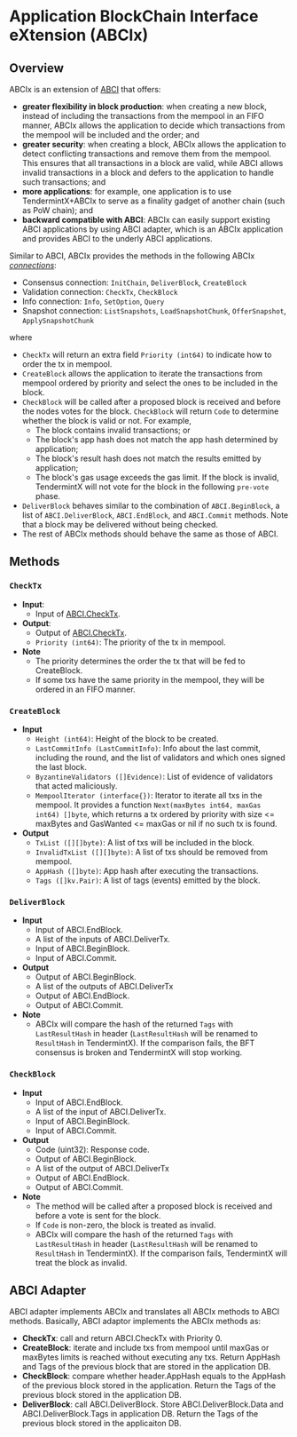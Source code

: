# Application BlockChain Interface eXtension (ABCIx)

## Overview
ABCIx is an extension of [ABCI](https://github.com/tendermint/tendermint/tree/master/abci) that offers:
- **greater flexibility in block production**: when creating a new block, instead of including the transactions from the mempool in an FIFO manner, ABCIx allows the application to decide which transactions from the mempool will be included and the order; and
- **greater security**: when creating a block, ABCIx allows the application to detect conflicting transactions and remove them from the mempool.  This ensures that all transactions in a block are valid, while ABCI allows invalid transactions in a block and defers to the application to handle such transactions; and
- **more applications**:  for example, one application is to use TendermintX+ABCIx to serve as a finality gadget of another chain (such as PoW chain); and
- **backward compatible with ABCI**: ABCIx can easily support existing ABCI applications by using ABCI adapter, which is an ABCIx application and provides ABCI to the underly ABCI applications.

Similar to ABCI, ABCIx provides the methods in the following ABCIx [_connections_](https://github.com/tendermint/spec/edit/master/spec/abci/abci.md):

- Consensus connection: `InitChain`, `DeliverBlock`, `CreateBlock`
- Validation connection: `CheckTx`, `CheckBlock`
- Info connection: `Info`, `SetOption`, `Query`
- Snapshot connection: `ListSnapshots`, `LoadSnapshotChunk`, `OfferSnapshot`, `ApplySnapshotChunk`

where
- `CheckTx` will return an extra field `Priority (int64)` to indicate how to order the tx in mempool.
- `CreateBlock` allows the application to iterate the transactions from mempool ordered by priority and select the ones to be included in the block.
- `CheckBlock` will be called after a proposed block is received and before the nodes votes for the block.  `CheckBlock` will return `Code` to determine whether the block is valid or not.  For example, 
  - The block contains invalid transactions; or
  - The block's app hash does not match the app hash determined by application;
  - The block's result hash does not match the results emitted by application;
  - The block's gas usage exceeds the gas limit.
  If the block is invalid, TendermintX will not vote for the block in the following `pre-vote` phase.
- `DeliverBlock` behaves similar to the combination of `ABCI.BeginBlock`, a list of `ABCI.DeliverBlock`, `ABCI.EndBlock`, and `ABCI.Commit` methods.  Note that a block may be delivered without being checked.
- The rest of ABCIx methods should behave the same as those of ABCI.


## Methods
### `CheckTx`
- **Input**:
  - Input of [ABCI.CheckTx](https://github.com/tendermint/spec/blob/master/spec/abci/abci.md#checktx).
- **Output**: 
  - Output of [ABCI.CheckTx](https://github.com/tendermint/spec/blob/master/spec/abci/abci.md#checktx).
  - `Priority (int64)`:  The priority of the tx in mempool.
- **Note**
  - The priority determines the order the tx that will be fed to CreateBlock.
  - If some txs have the same priority in the mempool, they will be ordered in an FIFO manner.
  
### `CreateBlock`
- **Input**
  - `Height (int64)`: Height of the block to be created.
  - `LastCommitInfo (LastCommitInfo)`: Info about the last commit, including the
    round, and the list of validators and which ones signed the last block.
  - `ByzantineValidators ([]Evidence)`: List of evidence of
    validators that acted maliciously.
  - `MempoolIterator (interface{})`: Iterator to iterate all txs in the mempool.  It provides a function `Next(maxBytes int64, maxGas int64) []byte`, which returns a tx ordered by priority with size <= maxBytes and GasWanted <= maxGas or nil if no such tx is found.
- **Output**
  - `TxList ([][]byte)`: A list of txs will be included in the block.
  - `InvalidTxList ([][]byte)`: A list of txs should be removed from mempool.
  - `AppHash ([]byte)`: App hash after executing the transactions.
  - `Tags ([]kv.Pair)`: A list of tags (events) emitted by the block.
  
  
### `DeliverBlock`
- **Input**
  - Input of ABCI.EndBlock.
  - A list of the inputs of ABCI.DeliverTx.
  - Input of ABCI.BeginBlock.
  - Input of ABCI.Commit.
- **Output**
  - Output of ABCI.BeginBlock.
  - A list of the outputs of ABCI.DeliverTx
  - Output of ABCI.EndBlock.
  - Output of ABCI.Commit.
- **Note**
  - ABCIx will compare the hash of the returned `Tags` with `LastResultHash` in header (`LastResultHash` will be renamed to `ResultHash` in TendermintX).  If the comparison fails, the BFT consensus is broken and TendermintX will stop working.
  
### `CheckBlock`
- **Input**
  - Input of ABCI.EndBlock.
  - A list of the input of ABCI.DeliverTx.
  - Input of ABCI.BeginBlock.
  - Input of ABCI.Commit.
- **Output**
  - Code (uint32): Response code.
  - Output of ABCI.BeginBlock.
  - A list of the output of ABCI.DeliverTx
  - Output of ABCI.EndBlock.
  - Output of ABCI.Commit.
- **Note**
  - The method will be called after a proposed block is received and before a vote is sent for the block.
  - If `Code` is non-zero, the block is treated as invalid.
  - ABCIx will compare the hash of the returned `Tags` with `LastResultHash` in header (`LastResultHash` will be renamed to `ResultHash` in TendermintX).  If the comparison fails, TendermintX will treat the block as invalid.
  
## ABCI Adapter
ABCI adapter implements ABCIx and translates all ABCIx methods to ABCI methods.  Basically, ABCI adaptor implements the ABCIx methods as:

- **CheckTx**: call and return ABCI.CheckTx with Priority 0.
- **CreateBlock**: iterate and include txs from mempool until maxGas or maxBytes limits is reached without executing any txs.  Return AppHash and Tags of the previous block that are stored in the application DB.
- **CheckBlock**: compare whether header.AppHash equals to the AppHash of the previous block stored in the application.  Return the Tags of the previous block stored in the application DB.
- **DeliverBlock**: call ABCI.DeliverBlock. Store ABCI.DeliverBlock.Data and ABCI.DeliverBlock.Tags in application DB.  Return the Tags of the previous block stored in the applicaiton DB.

